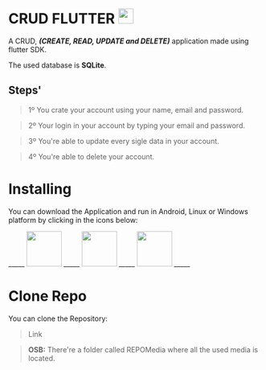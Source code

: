 # CRUD FLUTTER <img src="https://cdn.jsdelivr.net/gh/devicons/devicon/icons/flutter/flutter-original.svg" height="30" />
                    
A CRUD, _**(CREATE, READ, UPDATE and DELETE)**_ application made using flutter SDK.

The used database is **SQLite**.


## Steps'

> 1º You crate your account using your name, email and password.

> 2º Your login in your account by typing your email and password.

> 3º You're able to update every sigle data in your account.

> 4º You're able to delete your account.

# Installing
You can download the Application and run in Android, Linux or Windows platform by clicking in the icons below:

<div> 

  _____ <img src="https://cdn.jsdelivr.net/gh/devicons/devicon/icons/android/android-plain.svg" height="70" /> _____
  <img src="https://cdn.jsdelivr.net/gh/devicons/devicon/icons/linux/linux-original.svg" height="70" /> _____
  <img src="https://cdn.jsdelivr.net/gh/devicons/devicon/icons/windows8/windows8-original.svg" height="70" /> _____
          
</div>

# Clone Repo

You can clone the Repository:
> Link

> **OSB:** There're a folder called REPOMedia where all the used media is located.
